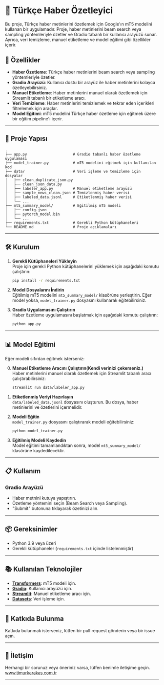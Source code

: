 # 📄 Türkçe Haber Özetleyici

Bu proje, Türkçe haber metinlerini özetlemek için Google'ın mT5 modelini kullanan bir uygulamadır. Proje, haber metinlerini beam search veya sampling yöntemleriyle özetler ve Gradio tabanlı bir kullanıcı arayüzü sunar. Ayrıca, veri temizleme, manuel etiketleme ve model eğitimi gibi özellikler içerir.

## 🚀 Özellikler

- **Haber Özetleme**: Türkçe haber metinlerini beam search veya sampling yöntemleriyle özetler.
- **Gradio Arayüzü**: Kullanıcı dostu bir arayüz ile haber metinlerini kolayca özetleyebilirsiniz.
- **Manuel Etiketleme**: Haber metinlerini manuel olarak özetlemek için Streamlit tabanlı bir etiketleme aracı.
- **Veri Temizleme**: Haber metinlerini temizlemek ve tekrar eden içerikleri filtrelemek için araçlar.
- **Model Eğitimi**: mT5 modelini Türkçe haber özetleme için eğitmek üzere bir eğitim pipeline'ı içerir.

---

## 📂 Proje Yapısı

```plaintext
.
├── app.py                     # Gradio tabanlı haber özetleme uygulaması
├── model_trainer.py           # mT5 modelini eğitmek için kullanılan kod
├── data/                      # Veri işleme ve temizleme için dosyalar
│   ├── clean_duplicate_json.py
│   ├── clean_json_data.py
│   ├── labeler_app.py         # Manuel etiketleme arayüzü
│   ├── sample_news_clean.json # Temizlenmiş haber verisi
│   ├── labeled_data.jsonl     # Etiketlenmiş haber verisi
│   └── ...
├── mt5_summary_model/         # Eğitilmiş mT5 modeli
│   ├── config.json
│   ├── pytorch_model.bin
│   └── ...
├── requirements.txt           # Gerekli Python kütüphaneleri
└── README.md                  # Proje açıklamaları
```

---

## 🛠️ Kurulum

1. **Gerekli Kütüphaneleri Yükleyin**  
   Proje için gerekli Python kütüphanelerini yüklemek için aşağıdaki komutu çalıştırın:

   ```bash
   pip install -r requirements.txt
   ```

2. **Model Dosyalarını İndirin**  
   Eğitilmiş mT5 modelini `mt5_summary_model/` klasörüne yerleştirin. Eğer model yoksa, `model_trainer.py` dosyasını kullanarak eğitebilirsiniz.

3. **Gradio Uygulamasını Çalıştırın**  
   Haber özetleme uygulamasını başlatmak için aşağıdaki komutu çalıştırın:

   ```bash
   python app.py
   ```

---

## 📊 Model Eğitimi

Eğer modeli sıfırdan eğitmek isterseniz:

0. **Manuel Etiketleme Aracını Çalıştırın(Kendi verinizi çekerseniz.)**  
   Haber metinlerini manuel olarak özetlemek için Streamlit tabanlı aracı çalıştırabilirsiniz:

   ```bash
   streamlit run data/labeler_app.py
   ```

1. **Etiketlenmiş Veriyi Hazırlayın**  
   `data/labeled_data.jsonl` dosyasını oluşturun. Bu dosya, haber metinlerini ve özetlerini içermelidir.

2. **Modeli Eğitin**  
   `model_trainer.py` dosyasını çalıştırarak modeli eğitebilirsiniz:

   ```bash
   python model_trainer.py
   ```

3. **Eğitilmiş Modeli Kaydedin**  
   Model eğitimi tamamlandıktan sonra, model `mt5_summary_model/` klasörüne kaydedilecektir.

---

## 📋 Kullanım

### Gradio Arayüzü
- Haber metnini kutuya yapıştırın.
- Özetleme yöntemini seçin (Beam Search veya Sampling).
- "Submit" butonuna tıklayarak özetinizi alın.

---

## 📦 Gereksinimler

- Python 3.9 veya üzeri
- Gerekli kütüphaneler (`requirements.txt` içinde listelenmiştir)

---

## 📚 Kullanılan Teknolojiler

- **[Transformers](https://huggingface.co/transformers/)**: mT5 modeli için.
- **[Gradio](https://gradio.app/)**: Kullanıcı arayüzü için.
- **[Streamlit](https://streamlit.io/)**: Manuel etiketleme aracı için.
- **[Datasets](https://huggingface.co/docs/datasets/)**: Veri işleme için.

---

## 🤝 Katkıda Bulunma

Katkıda bulunmak isterseniz, lütfen bir pull request gönderin veya bir issue açın.

---

## 📧 İletişim

Herhangi bir sorunuz veya öneriniz varsa, lütfen benimle iletişime geçin.
www.timurkarakas.com.tr

---

